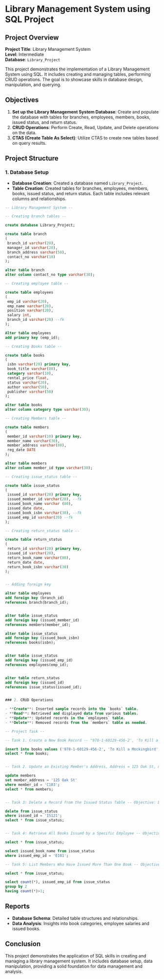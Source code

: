 # Library Management System using SQL Project

## Project Overview

**Project Title**: Library Management System  
**Level**: Intermediate  
**Database**: `Library_Project`

This project demonstrates the implementation of a Library Management System using SQL. It includes creating and managing tables, performing CRUD operations. The goal is to showcase skills in database design, manipulation, and querying.


## Objectives

1. **Set up the Library Management System Database**: Create and populate the database with tables for branches, employees, members, books, issued status, and return status.
2. **CRUD Operations**: Perform Create, Read, Update, and Delete operations on the data.
3. **CTAS (Create Table As Select)**: Utilize CTAS to create new tables based on query results.

## Project Structure

### 1. Database Setup

- **Database Creation**: Created a database named `Library_Project`.
- **Table Creation**: Created tables for branches, employees, members, books, issued status, and return status. Each table includes relevant columns and relationships.

```sql
-- Library Management System --

-- Creating branch tables --

create database Library_Project;

create table branch
(
 branch_id varchar(20),
 manager_id varchar(20),	
 branch_address varchar(50),	
 contact_no varchar(10)
);

alter table branch
alter column contact_no type varchar(30);

-- Creating employee table --

create table employees
(
 emp_id varchar(20),
 emp_name varchar(20),
 position varchar(20),
 salary int,
 branch_id varchar(20) --fk
);

Alter table employees
add primary key (emp_id);

-- Creating Books table --

create table books
(
 isbn varchar(20) primary key,
 book_title varchar(80),
 category varchar(10),
 rental_price float,
 status varchar(20),
 author varchar(50),
 publisher varchar(50)
);

alter table books
alter column category type varchar(30);

-- Creating Members table --

create table members
(
 member_id varchar(10) primary key,
 member_name varchar(30),
 member_address varchar(80),
 reg_date DATE
);

alter table members
alter column member_id type varchar(30);

-- Creating issue_status table --

create table issue_status
(
 issued_id varchar(20) primary key,
 issued_member_id varchar(20), --fk
 issued_book_name varchar (80),
 issued_date date,
 issued_book_isbn varchar(30), --fk
 issued_emp_id varchar(20) --fk
);

-- Creating return_status table --

create table return_status
(
 return_id varchar(20) primary key,
 issued_id varchar(20),
 return_book_name varchar(80),
 return_date date,
 return_book_isbn varchar(30)
);


-- Adding foreign key

alter table employees
add foreign key (branch_id)
references branch(branch_id);


alter table issue_status
add foreign key (issued_member_id)
references members(member_id);

alter table issue_status
add foreign key (issued_book_isbn)
references books(isbn);


alter table issue_status
add foreign key (issued_emp_id)
references employees(emp_id);


alter table return_status
add foreign key (issued_id)
references issue_status(issued_id);


### 2. CRUD Operations

- **Create**: Inserted sample records into the `books` table.
- **Read**: Retrieved and displayed data from various tables.
- **Update**: Updated records in the `employees` table.
- **Delete**: Removed records from the `members` table as needed.

-- Project Task --

-- Task 1. Create a New Book Record -- "978-1-60129-456-2', 'To Kill a Mockingbird', 'Classic', 6.00, 'yes', 'Harper Lee', 'J.B. Lippincott & Co.')"

insert into books values ('978-1-60129-456-2', 'To Kill a Mockingbird', 'Classic', 6.00, 'yes', 'Harper Lee', 'J.B. Lippincott & Co.');
select * from books;


-- Task 2. Update an Existing Member's Address, Address = 125 Oak St, member = C103

update members
set member_address = '125 Oak St' 
where member_id = 'C103';
select * from members;


-- Task 3: Delete a Record from the Issued Status Table -- Objective: Delete the record with issued_id = 'IS121' from the issued_status table.

delete from issue_status
where issued_id = 'IS121';
select * from issue_status;


-- Task 4: Retrieve All Books Issued by a Specific Employee -- Objective: Select all books issued by the employee with emp_id = 'E101'.

select * from issue_status;

select issued_book_name from issue_status
where issued_emp_id = 'E101';

-- Task 5: List Members Who Have Issued More Than One Book -- Objective: Use GROUP BY to find members who have issued more than one book.

select * from issue_status;

select count(*), issued_emp_id from issue_status
group by 2
having count(*)>1;
```
## Reports

- **Database Schema**: Detailed table structures and relationships.
- **Data Analysis**: Insights into book categories, employee salaries and issued books.

## Conclusion

This project demonstrates the application of SQL skills in creating and managing a library management system. It includes database setup, data manipulation, providing a solid foundation for data management and analysis.




